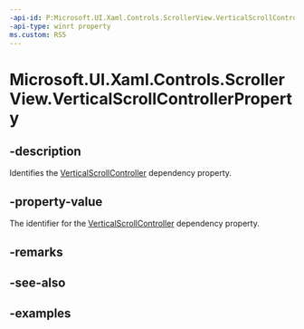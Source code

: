 ```yaml
---
-api-id: P:Microsoft.UI.Xaml.Controls.ScrollerView.VerticalScrollControllerProperty
-api-type: winrt property
ms.custom: RS5
---
```


<!-- Property syntax.
public DependencyProperty VerticalScrollControllerProperty { get; }
-->

# Microsoft.UI.Xaml.Controls.ScrollerView.VerticalScrollControllerProperty

## -description

Identifies the [VerticalScrollController](scrollerview_verticalscrollcontroller.md) dependency property.

## -property-value

The identifier for the [VerticalScrollController](scrollerview_verticalscrollcontroller.md) dependency property.

## -remarks

## -see-also

## -examples

